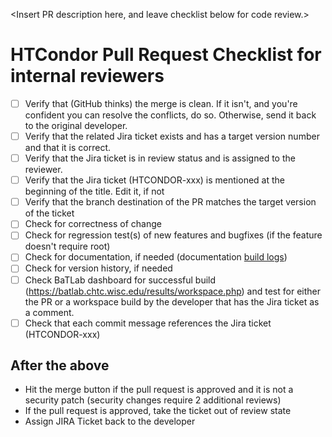 <Insert PR description here, and leave checklist below for code review.>

# HTCondor Pull Request Checklist for internal reviewers

- [ ] Verify that (GitHub thinks) the merge is clean. If it isn't, and you're confident you can resolve the conflicts, do so. Otherwise, send it back to the original developer.
- [ ] Verify that the related Jira ticket exists and has a target version number and that it is correct.
- [ ] Verify that the Jira ticket is in review status and is assigned to the reviewer.
- [ ] Verify that the Jira ticket (HTCONDOR-xxx) is mentioned at the beginning of the title. Edit it, if not
- [ ] Verify that the branch destination of the PR matches the target version of the ticket
- [ ] Check for correctness of change
- [ ] Check for regression test(s) of new features and bugfixes (if the feature doesn't require root)
- [ ] Check for documentation, if needed  (documentation [build logs](https://app.readthedocs.org/projects/htcondor/builds/))
- [ ] Check for version history, if needed
- [ ] Check BaTLab dashboard for successful build (https://batlab.chtc.wisc.edu/results/workspace.php) and test for either the PR or a workspace build by the developer that has the Jira ticket as a comment.
- [ ] Check that each commit message references the Jira ticket (HTCONDOR-xxx)

## After the above
- Hit the merge button if the pull request is approved and it is not a security patch (security changes require 2 additional reviews)
- If the pull request is approved, take the ticket out of review state
- Assign JIRA Ticket back to the developer
